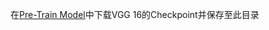 在[Pre-Train Model](https://github.com/tensorflow/models/tree/master/research/slim#pre-trained-models)中下载VGG 16的Checkpoint并保存至此目录